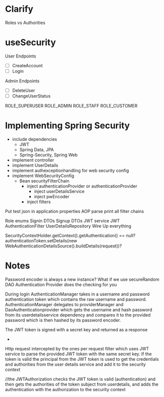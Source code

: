 # Clarify
Roles vs Authorities

# useSecurity
User Endpoints
- [ ] CreateAccount
- [ ] Login

Admin Endpoints
- [ ] DeleteUser
- [ ] ChangeUserStatus

ROLE_SUPERUSER
ROLE_ADMIN
ROLE_STAFF
ROLE_CUSTOMER

# Implementing Spring Security
 - include dependencies
   - JWT
   - Spring Data, JPA
   - Spring-Security, Spring Web
 - implement controller
 - implement UserDetails
 - implement authexceptionhandling for web security config
 - implement WebSecurityConfig
   - Bean securityFilterChain
     - inject authenticationProvider or authenticationProvider
       - inject userDetailsService
       - inject pwEncoder
     - inject filters

Put test json in application properties
AOP parse
print all filter chains

Role enums
Signin DTOs
Signup DTOs
JWT service
JWT AuthenticationFilter
UserDetailsRepository
Wire Up everything

SecurityContextHolder.getContext().getAuthentication() == null?
authenticationToken.setDetails(new WebAuthenticationDetailsSource().buildDetails(request))?

# Notes
Password encoder is always a new instance? What if we use secureRandom
DAO Authentication Provider does the checking for you

During login
AuthenticationManager takes in a username and password authentication token which contains the raw username and password. AuthenticationManager delegates to providerManager and DaoAuthenticationprovider which gets the username and hash password from its userdetailsservice dependency and compares it to the provided password which is then hashed by its password encoder.


The JWT token is signed with a secret key and returned as a response

-
Http request intercepted by the ones per request filter which uses JWT service to parse the provided JWT token with the same secret key. If the token is valid the principal from the JWT token is used to get the credentials and authorities from the user details service and add it to the security context 


//the JWTAuthorization checks the JWT token is valid (authentication) and then gets the authorities of the token subject from userdetails, and adds the authentication with the authorization to the security context